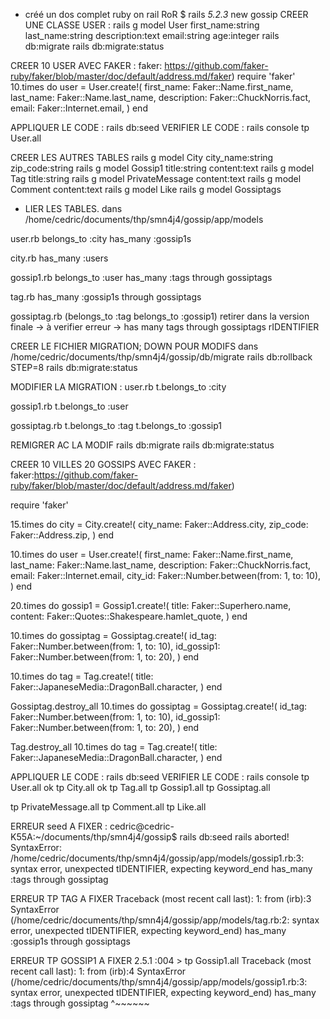 - créé un dos complet ruby on rail RoR
$ rails _5.2.3_ new gossip
CREER UNE CLASSE USER :
rails g model User first_name:string last_name:string description:text email:string age:integer
rails db:migrate
rails db:migrate:status

CREER 10 USER AVEC FAKER : faker: https://github.com/faker-ruby/faker/blob/master/doc/default/address.md/faker)
require 'faker'
10.times do
  user = User.create!(
first_name: Faker::Name.first_name,
last_name: Faker::Name.last_name,
description: Faker::ChuckNorris.fact,
email: Faker::Internet.email,
)
end

APPLIQUER LE CODE :
rails db:seed
VERIFIER LE CODE :
rails console
tp User.all

CREER LES AUTRES TABLES
rails g model City city_name:string zip_code:string
rails g model Gossip1 title:string content:text
rails g model Tag title:string
rails g model PrivateMessage content:text
rails g model Comment content:text
rails g model Like
rails g model Gossiptags


- LIER LES TABLES.
dans /home/cedric/documents/thp/smn4j4/gossip/app/models

user.rb
belongs_to :city
has_many :gossip1s

city.rb
has_many :users

gossip1.rb
belongs_to :user
has_many :tags through gossiptags

tag.rb
has_many :gossip1s through gossiptags

gossiptag.rb
(belongs_to :tag
belongs_to :gossip1) retirer dans la version finale -> à verifier
erreur -> has many tags through gossiptags rIDENTIFIER

CREER LE FICHIER MIGRATION; DOWN POUR MODIFS
dans /home/cedric/documents/thp/smn4j4/gossip/db/migrate
rails db:rollback STEP=8
rails db:migrate:status

MODIFIER LA MIGRATION :
user.rb
t.belongs_to :city

gossip1.rb
t.belongs_to :user

gossiptag.rb
t.belongs_to :tag
t.belongs_to :gossip1



REMIGRER AC LA MODIF
rails db:migrate
rails db:migrate:status



CREER 10 VILLES 20 GOSSIPS AVEC FAKER : faker:https://github.com/faker-ruby/faker/blob/master/doc/default/address.md/faker)

require 'faker'

15.times do
  city = City.create!(
city_name: Faker::Address.city,
zip_code: Faker::Address.zip,
)
end

10.times do
  user = User.create!(
first_name: Faker::Name.first_name,
last_name: Faker::Name.last_name,
description: Faker::ChuckNorris.fact,
email: Faker::Internet.email,
city_id: Faker::Number.between(from: 1, to: 10),
)
end

20.times do
gossip1 = Gossip1.create!(
title: Faker::Superhero.name,
content: Faker::Quotes::Shakespeare.hamlet_quote,
)
end

10.times do
gossiptag = Gossiptag.create!(
id_tag: Faker::Number.between(from: 1, to: 10),
id_gossip1: Faker::Number.between(from: 1, to: 20),
)
end

10.times do
tag = Tag.create!(
title: Faker::JapaneseMedia::DragonBall.character,
)
end

Gossiptag.destroy_all
10.times do
gossiptag = Gossiptag.create!(
id_tag: Faker::Number.between(from: 1, to: 10),
id_gossip1: Faker::Number.between(from: 1, to: 20),
)
end

Tag.destroy_all
10.times do
tag = Tag.create!(
title: Faker::JapaneseMedia::DragonBall.character,
)
end



APPLIQUER LE CODE :
rails db:seed
VERIFIER LE CODE :
rails console
tp User.all ok
tp City.all ok
tp Tag.all
tp Gossip1.all
tp Gossiptag.all

tp PrivateMessage.all
tp Comment.all
tp Like.all


ERREUR seed A FIXER :
cedric@cedric-K55A:~/documents/thp/smn4j4/gossip$ rails db:seed
rails aborted!
SyntaxError: /home/cedric/documents/thp/smn4j4/gossip/app/models/gossip1.rb:3: syntax error, unexpected tIDENTIFIER, expecting keyword_end
  has_many :tags through gossiptag

ERREUR TP TAG A FIXER
Traceback (most recent call last):
        1: from (irb):3
SyntaxError (/home/cedric/documents/thp/smn4j4/gossip/app/models/tag.rb:2: syntax error, unexpected tIDENTIFIER, expecting keyword_end)
has_many :gossip1s through gossiptags

ERREUR TP GOSSIP1 A FIXER
2.5.1 :004 > tp Gossip1.all
Traceback (most recent call last):
        1: from (irb):4
SyntaxError (/home/cedric/documents/thp/smn4j4/gossip/app/models/gossip1.rb:3: syntax error, unexpected tIDENTIFIER, expecting keyword_end)
  has_many :tags through gossiptag
                 ^~~~~~~
